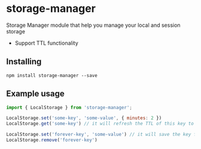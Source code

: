 # storage-manager
Storage Manager module that help you manage your local and session storage
* Support TTL functionality

## Installing
`npm install storage-manager --save`

## Example usage
```js
import { LocalStorage } from 'storage-manager';

LocalStorage.set('some-key', 'some-value', { minutes: 2 })
LocalStorage.get('some-key') // it will refresh the TTL of this key to it's default value (2 minutes in that case)

LocalStorage.set('forever-key', 'some-value') // it will save the key forever untill you will remove it manually
LocalStorage.remove('forever-key')
```
